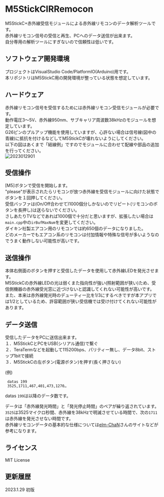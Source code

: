 # M5StickCIRRemocon
M5StickC+赤外線受信モジュールによる赤外線リモコンのデータ解析ツールです。  
赤外線リモコン信号の受信と再生、PCへのデータ送信が出来ます。  
自分専用の解析ツールにすぎないので信頼性は低いです。  

ソフトウェア開発環境
------
プロジェクトはVisualStudio Code/PlatformIO(Arduino)用です。  
本リポジトリはM5StickC用の開発環境が整っている状態を想定しています。  

ハードウェア
-----
赤外線リモコン信号を受信するためには赤外線リモコン受信モジュールが必要です。  
動作電圧3～5V、赤外線950nm、サブキャリア周波数38kHzのモジュールを想定しています。  
G26ピンのプルアップ機能を使用していますが、心許ない場合は信号線(図中の青線)に抵抗を付けるなどしてM5StickCが壊れないようにしてください。  
以下の図はあくまで「結線例」ですのでモジュールに合わせて配線や部品の追加を行ってください。  
![2023012901](https://user-images.githubusercontent.com/11640544/215305851-f1297c3d-c04d-49f9-a080-b45ff0b05a3d.png)

受信操作
-----
[M5]ボタンで受信を開始します。  
"please"が表示されたらリモコンが放つ赤外線を受信モジュールに向けた状態でボタンを１回押してください。  
受信バッファは(On/Off合わせて)1000個分しかないのでリピート(リモコンのボタンを長押し)は送らないでください。  
さしあたりTVなどであれば1000個で十分だと思いますが、拡張したい場合は`main.cpp`中の`irBufMaxNum`を変更してください。  
ダイキン社製エアコン用のリモコンでは約650個のデータになりました。  
どのメーカーでもエアコン系のリモコンは付加情報や特殊な信号が多いようなのでうまく動作しない可能性が高いです。  

送信操作
-----
本体右側面のボタンを押すと受信したデータを使用して赤外線LEDを発光させます。  
M5StickCの赤外線LEDの光は弱くまた指向性が強い(照射範囲が狭い)ため、受信側機器の赤外線受光窓に近づけないと認識してくれない可能性が高いです。  
また、本来は赤外線発光時のデューティー比を1/3にするべきですが本アプリでは1/2としているため、許容範囲が狭い受信機では受け付けてくれない可能性があります。  

データ送信
-----
受信したデータをPCに送信出来ます。  
１．M5StickCとPCをUSB(シリアル通信)で繋ぐ  
２．TeraTermなどを起動して115200bps、パリティー無し、データ8bit、ストップ1bitで接続  
３．M5StickCの左ボタン(電源ボタン)を押す(長く押さない)  

(例)

     datas 199  
     3525,1711,467,401,473,1270…  

datas `199`は以降のデータ数です。  

データは「赤外線発光時間」と「発光停止時間」のペアが繰り返されています。  
`3525`は3525マイクロ秒間、赤外線を38kHzで明滅させている時間で、次の`1711`は赤外線を発光させない時間です。  
赤外線リモコンデータの基本的な仕様については[elm-ChaN](http://elm-chan.org/docs/ir_format.html)さんのサイトなどが参考になります。  

ライセンス
---
MIT License  

更新履歴
-----
2023.1.29 初版